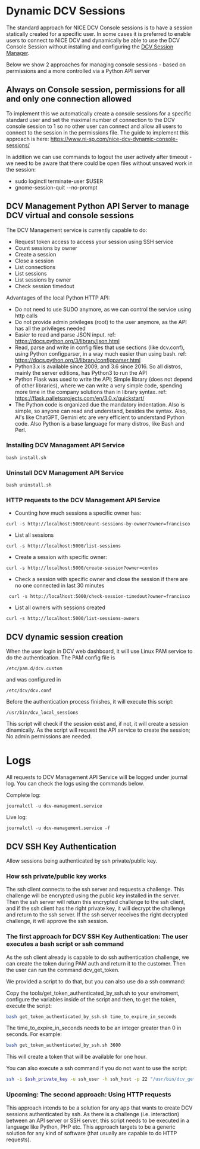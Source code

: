# Dynamic DCV Sessions

The standard approach for NICE DCV Console sessions is to have a session statically created for a specific user. In some cases it is preferred to enable users to connect to NICE DCV and dynamically be able to use the DCV Console Session without installing and configuring the [DCV Session Manager](https://docs.aws.amazon.com/dcv/latest/sm-admin/what-is-sm.html).

Below we show 2 approaches for managing console sessions - based on permissions and a more controlled via a Python API server

## Always on Console session, permissions for all and only one connection allowed

To implement this we automatically create a console sessions for a specific standard user and set the maximal number of connection to the DCV console session to 1 so no other user can connect and allow all users to connect to the session in the permissions file. The guide to implement this approach is here: https://www.ni-sp.com/nice-dcv-dynamic-console-sessions/

In addition we can use commands to logout the user actively after timeout - we need to be aware that there could be open files without unsaved work in the session:
* sudo loginctl terminate-user $USER
* gnome-session-quit --no-prompt

## DCV Management Python API Server to manage DCV virtual and console sessions

The DCV Management service is currently capable to do:
* Request token access to access your session using SSH service
* Count sessions by owner
* Create a session
* Close a session
* List connections
* List sessions
* List sessions by owner
* Check session timedout

Advantages of the local Python HTTP API:
* Do not need to use SUDO anymore, as we can control the service using http calls
* Do not provide admin privileges (root) to the user anymore, as the API has all the privileges needed
* Easier to read and parse JSON input. ref: https://docs.python.org/3/library/json.html
* Read, parse and write in config files that use sections (like dcv.conf), using Python configparser, in a way much easier than using bash. ref:  https://docs.python.org/3/library/configparser.html
* Python3.x is available since 2009, and 3.6 since 2016. So all distros, mainly the server editions, has Python3 to run the API
* Python Flask was used to write the API; Simple library (does not depend of other libraries), where we can write a very simple code, spending more time in the company solutions than in library syntax. ref: https://flask.palletsprojects.com/en/3.0.x/quickstart/
* The Python code is organized due the mandatory indentation. Also is simple, so anyone can read and understand, besides the syntax. Also, AI's like ChatGPT, Gemini etc are very efficient to understand Python code. Also Python is a base language for many distros, like Bash and Perl.

### Installing DCV Managament API Service
```
bash install.sh
```

### Uninstall DCV Management API Service
```
bash uninstall.sh
```

### HTTP requests to the DCV Management API Service

* Counting how much sessions a specific owner has:
```
curl -s http://localhost:5000/count-sessions-by-owner?owner=francisco
```

* List all sessions
```
curl -s http://localhost:5000/list-sessions
```

* Create a session with specific owner:
```
curl -s http://localhost:5000/create-session?owner=centos
```
* Check a session with specific owner and close the session if there are no one connected in last 30 minutes
```
 curl -s http://localhost:5000/check-session-timedout?owner=francisco
```

* List all owners with sessions created
```
curl -s http://localhost:5000/list-sessions-owners
```

## DCV dynamic session creation

When the user login in DCV web dashboard, it will use Linux PAM service to do the authentication. The PAM config file is
```
/etc/pam.d/dcv.custom
```

and was configured in
```
/etc/dcv/dcv.conf
```

Before the authentication process finishes, it will execute this script:
```
/usr/bin/dcv_local_sessions
```

This script will check if the session exist and, if not, it will create a session dinamically. As the script will request the API service to create the session; No admin permissions are needed.

# Logs
All requests to DCV Management API Service will be logged under journal log. You can check the logs using the commands below.

Complete log:
```
journalctl -u dcv-management.service
```

Live log:
```
journalctl -u dcv-management.service -f
```

## DCV SSH Key Authentication

Allow sessions being authenticated by ssh private/public key.

### How ssh private/public key works
The ssh client connects to the ssh server and requests a challenge. This challenge will be encrypted using the public key installed in the server. Then the ssh server will return this encrypted challenge to the ssh client, and if the ssh client has the right private key, it will decrypt the challenge and return to the ssh server. If the ssh server receives the right decrypted challenge, it will approve the ssh session.

### The first approach for DCV SSH Key Authentication: The user executes a bash script or ssh command
As the ssh client already is capable to do ssh authentication challenge, we can create the token during PAM auth and return it to the customer. Then the user can run the command dcv_get_token.


We provided a script to do that, but you can also use do a ssh command:

Copy the tools/get_token_authenticated_by_ssh.sh to your enviroment, configure the variables inside of the script and then, to get the token, execute the script:
```bash
bash get_token_authenticated_by_ssh.sh time_to_expire_in_seconds
```

The time_to_expire_in_seconds needs to be an integer greater than 0 in seconds. For example:

```bash
bash get_token_authenticated_by_ssh.sh 3600
```

This will create a token that will be available for one hour.

You can also execute a ssh command if you do not want to use the script:

```bash
ssh -i $ssh_private_key -u ssh_user -h ssh_host -p 22 "/usr/bin/dcv_get_token time_to_expire_in_seconds"
```

### Upcoming: The second approach: Using HTTP requests
This approach intends to be a solution for any app that wants to create DCV sessions authenticated by ssh. As there is a challenge (i.e. interaction) between an API server or SSH server, this script needs to be executed in a language like Python, PHP etc. This approach targets to be a generic solution for any kind of software (that usually are capable to do HTTP requests).
